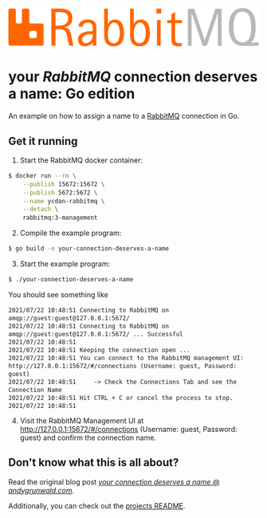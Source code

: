 ![RabbitMQ logo](../../images/rabbitmq-logo.png)

# your _RabbitMQ_ connection deserves a name: Go edition

An example on how to assign a name to a [RabbitMQ](https://www.rabbitmq.com/) connection in Go.

## Get it running

1. Start the RabbitMQ docker container:
```sh
$ docker run --rm \
    --publish 15672:15672 \
    --publish 5672:5672 \
    --name ycdan-rabbitmq \
    --detach \
    rabbitmq:3-management
```

2. Compile the example program:
```sh
$ go build -o your-connection-deserves-a-name
```

3. Start the example program:
```sh
$ ./your-connection-deserves-a-name
```

You should see something like

```
2021/07/22 10:48:51 Connecting to RabbitMQ on amqp://guest:guest@127.0.0.1:5672/
2021/07/22 10:48:51 Connecting to RabbitMQ on amqp://guest:guest@127.0.0.1:5672/ ... Successful
2021/07/22 10:48:51
2021/07/22 10:48:51 Keeping the connection open ...
2021/07/22 10:48:51 You can connect to the RabbitMQ management UI: http://127.0.0.1:15672/#/connections (Username: guest, Password: guest)
2021/07/22 10:48:51 	-> Check the Connections Tab and see the Connection Name
2021/07/22 10:48:51 Hit CTRL + C or cancel the process to stop.
2021/07/22 10:48:51
```

4. Visit the RabbitMQ Management UI at http://127.0.0.1:15672/#/connections (Username: guest, Password: guest) and confirm the connection name.

## Don't know what this is all about?

Read the original blog post [_your connection deserves a name @ andygrunwald.com_](https://andygrunwald.com/blog/your-connection-deserves-a-name/ "Article your connection deserves a name at Andy Grunwalds blog").

Additionally, you can check out the [projects README](https://github.com/andygrunwald/your-connection-deserves-a-name#readme).